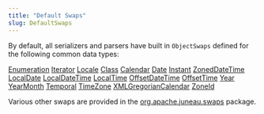 ```yaml
---
title: "Default Swaps"
slug: DefaultSwaps
---
```


By default, all serializers and parsers have built in `ObjectSwaps` defined for the following common data types:

<tree>
<node-0><javac-class><a href="https://docs.oracle.com/en/java/javase/17/docs/api/java.base/java/util/Enumeration.html" target="_blank">Enumeration</a></javac-class> <javac-class><a href="https://docs.oracle.com/en/java/javase/17/docs/api/java.base/java/util/Iterator.html" target="_blank">Iterator</a></javac-class> <javac-class><a href="https://docs.oracle.com/en/java/javase/17/docs/api/java.base/java/util/Locale.html" target="_blank">Locale</a></javac-class> <javac-class><a href="https://docs.oracle.com/en/java/javase/17/docs/api/java.base/java/lang/Class.html" target="_blank">Class</a></javac-class> <javac-class><a href="https://docs.oracle.com/en/java/javase/17/docs/api/java.base/java/util/Calendar.html" target="_blank">Calendar</a></javac-class> <javac-class><a href="https://docs.oracle.com/en/java/javase/17/docs/api/java.base/java/util/Date.html" target="_blank">Date</a></javac-class> <javac-class><a href="https://docs.oracle.com/en/java/javase/17/docs/api/java.base/java/time/Instant.html" target="_blank">Instant</a></javac-class> <javac-class><a href="https://docs.oracle.com/en/java/javase/17/docs/api/java.base/java/time/ZonedDateTime.html" target="_blank">ZonedDateTime</a></javac-class> <javac-class><a href="https://docs.oracle.com/en/java/javase/17/docs/api/java.base/java/time/LocalDate.html" target="_blank">LocalDate</a></javac-class> <javac-class><a href="https://docs.oracle.com/en/java/javase/17/docs/api/java.base/java/time/LocalDateTime.html" target="_blank">LocalDateTime</a></javac-class> <javac-class><a href="https://docs.oracle.com/en/java/javase/17/docs/api/java.base/java/time/LocalTime.html" target="_blank">LocalTime</a></javac-class> <javac-class><a href="https://docs.oracle.com/en/java/javase/17/docs/api/java.base/java/time/OffsetDateTime.html" target="_blank">OffsetDateTime</a></javac-class> <javac-class><a href="https://docs.oracle.com/en/java/javase/17/docs/api/java.base/java/time/OffsetTime.html" target="_blank">OffsetTime</a></javac-class> <javac-class><a href="https://docs.oracle.com/en/java/javase/17/docs/api/java.base/java/time/Year.html" target="_blank">Year</a></javac-class> <javac-class><a href="https://docs.oracle.com/en/java/javase/17/docs/api/java.base/java/time/YearMonth.html" target="_blank">YearMonth</a></javac-class> <javac-class><a href="https://docs.oracle.com/en/java/javase/17/docs/api/java.base/java/time/temporal/Temporal.html" target="_blank">Temporal</a></javac-class> <javac-class><a href="https://docs.oracle.com/en/java/javase/17/docs/api/java.base/java/util/TimeZone.html" target="_blank">TimeZone</a></javac-class> <javac-class><a href="https://docs.oracle.com/en/java/javase/17/docs/api/java.xml/javax/xml/datatype/XMLGregorianCalendar.html" target="_blank">XMLGregorianCalendar</a></javac-class> <javac-class><a href="https://docs.oracle.com/en/java/javase/17/docs/api/java.base/java/time/ZoneId.html" target="_blank">ZoneId</a></javac-class></node-0>
</tree>  

Various other swaps are provided in the <a href="/site/apidocs/org/apache/juneau/swaps/package-summary.html" target="_blank">org.apache.juneau.swaps</a> package.
